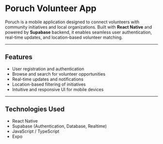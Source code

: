 # Poruch Volunteer App

Poruch is a mobile application designed to connect volunteers with community initiatives and local organizations. Built with **React Native** and powered by **Supabase** backend, it enables seamless user authentication, real-time updates, and location-based volunteer matching.

---

## Features

- User registration and authentication  
- Browse and search for volunteer opportunities  
- Real-time updates and notifications  
- Location-based filtering of initiatives  
- Intuitive and responsive UI for mobile devices

---

## Technologies Used

- React Native  
- Supabase (Authentication, Database, Realtime)  
- JavaScript / TypeScript  
- Expo 
